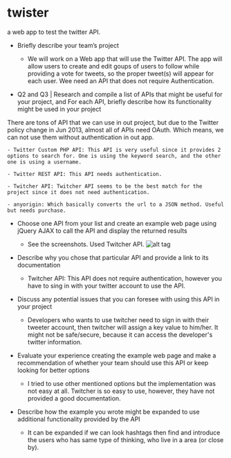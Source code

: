 # twister
a web app to test the twitter API.

- Briefly describe your team’s project

	- We will work on a Web app that will use the Twitter API. The app will allow users to create and edit goups of users to follow while providing a vote for tweets, so the proper tweet(s) will appear for each user. Wee need an API that does not require Authentication.

- Q2 and Q3 | Research and compile a list of APIs that might be useful for your project, and For each API, briefly describe how its functionality might be used in your project

There are tons of API that we can use in out project, but due to the Twitter policy change in Jun 2013, almost all of APIs need OAuth. Which means, we can not use them without authentication in out app.

	- Twitter Custom PHP API: This API is very useful since it provides 2 options to search for. One is using the keyword search, and the other one is using a username.

	- Twitter REST API: This API needs authentication.

	- Twitcher API: Twitcher API seems to be the best match for the project since it does not need authentication.

	- anyorigin: Which basically converts the url to a JSON method. Useful but needs purchase.

- Choose one API from your list and create an example web page using jQuery AJAX to call the API and display the returned results

	- See the screenshots. Used Twitcher API.
	![alt tag](https://raw.github.com/mehrdadrafiee/twister/1.png)

- Describe why you chose that particular API and provide a link to its documentation

	- Twitcher API: This API does not require authentication, however you have to sing in with your twitter account to use the API.

- Discuss any potential issues that you can foresee with using this API in your project

	- Developers who wants to use twitcher need to sign in with their tweeter account, then twitcher will assign a key value to him/her. It might not be safe/secure, because it can access the developer's twitter information.

- Evaluate your experience creating the example web page and make a recommendation of whether your team should use this API or keep looking for better options

	- I tried to use other mentioned options but the implementation was not easy at all. Twitcher is so easy to use, however, they have not provided a good documentation.

- Describe how the example you wrote might be expanded to use additional functionality provided by the API

	- It can be expanded if we can look hashtags then find and introduce the users who has same type of thinking, who live in a area (or close by).